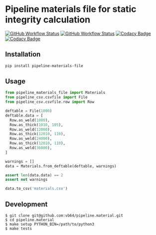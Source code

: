# Pipeline materials file for static integrity calculation
[![GitHub Workflow Status](https://img.shields.io/github/actions/workflow/status/vb64/pipeline.materials.file/pep257.yml?label=Pep257&style=plastic&branch=main)](https://github.com/vb64/pipeline.materials.file/actions?query=workflow%3Apep257)
[![GitHub Workflow Status](https://img.shields.io/github/actions/workflow/status/vb64/pipeline.materials.file/py3.yml?label=Python%203.7-3.11&style=plastic&branch=main)](https://github.com/vb64/pipeline.materials.file/actions?query=workflow%3Apy3)
[![Codacy Badge](https://app.codacy.com/project/badge/Grade/69be4438e2824797b75fc9ef3058f84d)](https://app.codacy.com/gh/vb64/pipeline.materials.file/dashboard?utm_source=gh&utm_medium=referral&utm_content=&utm_campaign=Badge_grade)
[![Codacy Badge](https://app.codacy.com/project/badge/Coverage/69be4438e2824797b75fc9ef3058f84d)](https://app.codacy.com/gh/vb64/pipeline.materials.file/dashboard?utm_source=gh&utm_medium=referral&utm_content=&utm_campaign=Badge_coverage)

## Installation

```bash
pip install pipeline-materials-file
```

## Usage

```python
from pipeline_materials_file import Materials
from pipeline_csv.csvfile import File
from pipeline_csv.csvfile.row import Row

deftable = File(1000)
deftable.data = [
  Row.as_weld(1000),
  Row.as_thick(1010, 105),
  Row.as_weld(12000),
  Row.as_thick(12010, 110),
  Row.as_weld(24000),
  Row.as_thick(12010, 110),
  Row.as_weld(36000),
]

warnings = []
data = Materials.from_deftable(deftable, warnings)

assert len(data.data) == 2
assert not warnings

data.to_csv('materials.csv')

```

## Development

```
$ git clone git@github.com:vb64/pipeline.material.git
$ cd pipeline.material
$ make setup PYTHON_BIN=/path/to/python3
$ make tests
```
